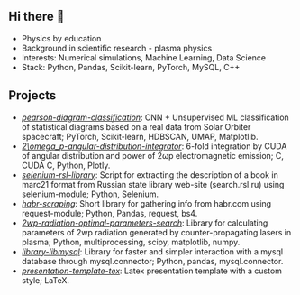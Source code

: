 ## Hi there 👋 
- Physics by education
- Background in scientific research - plasma physics
- Interests: Numerical simulations, Machine Learning, Data Science
- Stack: Python, Pandas, Scikit-learn, PyTorch, MySQL, C++

## Projects

* [*pearson-diagram-classification*](https://github.com/epvolchok/pearson-diagram-classification):  CNN + Unsupervised ML classification of statistical diagrams based on a real data from Solar Orbiter spacecraft;  PyTorch, Scikit-learn, HDBSCAN, UMAP, Matplotlib.
* [*2\omega_p-angular-distribution-integrator*](https://github.com/epvolchok/2wp-angular-distribution-integrator): 6-fold integration by CUDA of angular distribution and power of 2ωp electromagnetic emission; C, CUDA C, Python, Plotly.
* [*selenium-rsl-library*](https://github.com/epvolchok/selenium-rsl-library): Script for extracting the description of a book in marc21 format from Russian state library web-site (search.rsl.ru) using selenium-module; Python, Selenium.
* [*habr-scraping*](https://github.com/epvolchok/habr-scraping): Short library for gathering info from habr.com using request-module; Python, Pandas, request, bs4.
* [*2wp-radiation-optimal-parameters-search*](https://github.com/epvolchok/2wp-radiation-optimal-parameters-search): Library for calculating parameters of 2wp radiation generated by counter-propagating lasers in plasma; Python, multiprocessing, scipy, matplotlib, numpy.
* [*library-libmysql*](https://github.com/epvolchok/library-libmysql): Library for faster and simpler interaction with a mysql database through mysql.connector; Python, pandas, mysql.connector.
* [*presentation-template-tex*](https://github.com/epvolchok/presentation-template-tex): Latex presentation template with a custom style; LaTeX.

